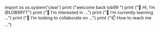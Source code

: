 import os
os.system('clear')
print ("welcome back lob99  ")
print ("👋 Hi, I’m @LOB99YT")
print ("👀 I’m interested in ...")
print ("🌱 I’m currently learning ...")
print ("💞️ I’m looking to collaborate on ...")
print ("📫 How to reach me ...")

